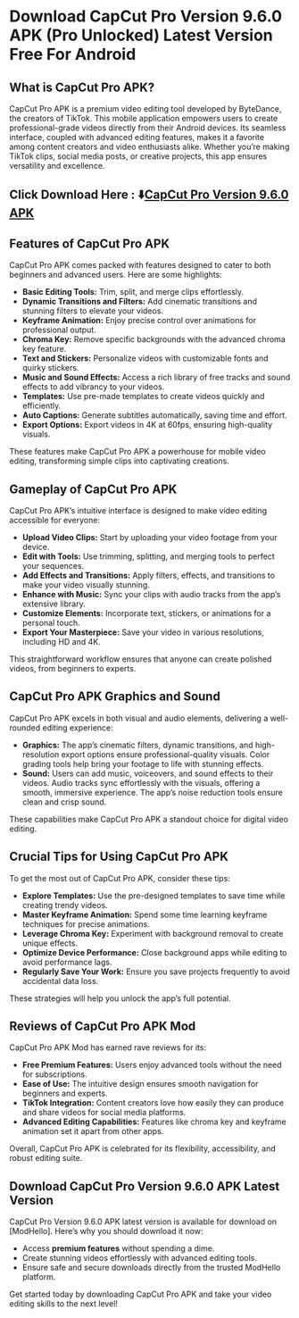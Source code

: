 # Download CapCut Pro Version 9.6.0 APK (Pro Unlocked) Latest Version Free For Android 

## What is CapCut Pro APK?
CapCut Pro APK is a premium video editing tool developed by ByteDance, the creators of TikTok. This mobile application empowers users to create professional-grade videos directly from their Android devices. Its seamless interface, coupled with advanced editing features, makes it a favorite among content creators and video enthusiasts alike. Whether you’re making TikTok clips, social media posts, or creative projects, this app ensures versatility and excellence.

## Click Download Here : ⬇️[CapCut Pro Version 9.6.0 APK](https://modhello.com/capcut/)

## Features of CapCut Pro APK
CapCut Pro APK comes packed with features designed to cater to both beginners and advanced users. Here are some highlights:

- **Basic Editing Tools:** Trim, split, and merge clips effortlessly.
- **Dynamic Transitions and Filters:** Add cinematic transitions and stunning filters to elevate your videos.
- **Keyframe Animation:** Enjoy precise control over animations for professional output.
- **Chroma Key:** Remove specific backgrounds with the advanced chroma key feature.
- **Text and Stickers:** Personalize videos with customizable fonts and quirky stickers.
- **Music and Sound Effects:** Access a rich library of free tracks and sound effects to add vibrancy to your videos.
- **Templates:** Use pre-made templates to create videos quickly and efficiently.
- **Auto Captions:** Generate subtitles automatically, saving time and effort.
- **Export Options:** Export videos in 4K at 60fps, ensuring high-quality visuals.

These features make CapCut Pro APK a powerhouse for mobile video editing, transforming simple clips into captivating creations.

## Gameplay of CapCut Pro APK
CapCut Pro APK’s intuitive interface is designed to make video editing accessible for everyone:

- **Upload Video Clips:** Start by uploading your video footage from your device.
- **Edit with Tools:** Use trimming, splitting, and merging tools to perfect your sequences.
- **Add Effects and Transitions:** Apply filters, effects, and transitions to make your video visually stunning.
- **Enhance with Music:** Sync your clips with audio tracks from the app’s extensive library.
- **Customize Elements:** Incorporate text, stickers, or animations for a personal touch.
- **Export Your Masterpiece:** Save your video in various resolutions, including HD and 4K.

This straightforward workflow ensures that anyone can create polished videos, from beginners to experts.

## CapCut Pro APK Graphics and Sound
CapCut Pro APK excels in both visual and audio elements, delivering a well-rounded editing experience:

- **Graphics:** The app’s cinematic filters, dynamic transitions, and high-resolution export options ensure professional-quality visuals. Color grading tools help bring your footage to life with stunning effects.
- **Sound:** Users can add music, voiceovers, and sound effects to their videos. Audio tracks sync effortlessly with the visuals, offering a smooth, immersive experience. The app’s noise reduction tools ensure clean and crisp sound.

These capabilities make CapCut Pro APK a standout choice for digital video editing.

## Crucial Tips for Using CapCut Pro APK
To get the most out of CapCut Pro APK, consider these tips:

- **Explore Templates:** Use the pre-designed templates to save time while creating trendy videos.
- **Master Keyframe Animation:** Spend some time learning keyframe techniques for precise animations.
- **Leverage Chroma Key:** Experiment with background removal to create unique effects.
- **Optimize Device Performance:** Close background apps while editing to avoid performance lags.
- **Regularly Save Your Work:** Ensure you save projects frequently to avoid accidental data loss.

These strategies will help you unlock the app’s full potential.

## Reviews of CapCut Pro APK Mod
CapCut Pro APK Mod has earned rave reviews for its:

- **Free Premium Features:** Users enjoy advanced tools without the need for subscriptions.
- **Ease of Use:** The intuitive design ensures smooth navigation for beginners and experts.
- **TikTok Integration:** Content creators love how easily they can produce and share videos for social media platforms.
- **Advanced Editing Capabilities:** Features like chroma key and keyframe animation set it apart from other apps.

Overall, CapCut Pro APK is celebrated for its flexibility, accessibility, and robust editing suite.

## Download CapCut Pro Version 9.6.0 APK Latest Version
CapCut Pro Version 9.6.0 APK latest version is available for download on [ModHello]. Here’s why you should download it now:

- Access **premium features** without spending a dime.
- Create stunning videos effortlessly with advanced editing tools.
- Ensure safe and secure downloads directly from the trusted ModHello platform.

Get started today by downloading CapCut Pro APK and take your video editing skills to the next level!

